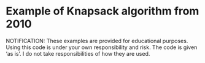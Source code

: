 # Example of Knapsack algorithm from 2010

NOTIFICATION: These examples are provided for educational purposes. Using this code is under your own responsibility and risk. The code is given ‘as is’. I do not take responsibilities of how they are used.


